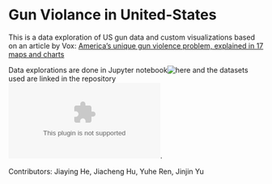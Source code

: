# Gun Violance in United-States

This is a data exploration of US gun data and custom visualizations based on an article by Vox: [America’s unique gun violence problem, explained in 17 maps and charts](https://www.vox.com/policy-and-politics/2017/10/2/16399418/us-gun-violence-statistics-maps-charts)

Data explorations are done in Jupyter notebook![here](https://github.com/jymhe120/Gun-Violance-in-United-States/blob/master/Team-Project-1st-Version.ipynb) and the datasets used are linked in the repository![here](https://github.com/jymhe120/Gun-Violance-in-United-States/blob/master/full_dataset.csv).


Contributors: Jiaying He, Jiacheng Hu, Yuhe Ren, Jinjin Yu

